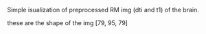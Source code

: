 Simple isualization of preprocessed RM img (dti and t1) of the brain.    

these are the shape of the img [79, 95, 79]
